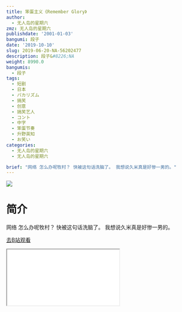 ```yaml
---
title: 笨蛋主义《Remember Glory》
author:
  - 无人岛的星期六
zmz: 无人岛的星期六
publishdate: '2001-01-03'
bangumi: 段子
date: '2019-10-10'
slug: 2019-06-20-NA-56202477
description: 段子&#8226;NA
weight: 8990.0
bangumis:
  - 段子
tags:
  - 短剧
  - 日本
  - バカリズム
  - 搞笑
  - 创意
  - 搞笑艺人
  - コント
  - 中字
  - 笨蛋节奏
  - 升野英知
  - お笑い
categories:
  - 无人岛的星期六
  - 无人岛的星期六

brief: "网络 怎么办呢牧村？ 快被这句话洗脑了。 我想说久米真是好惨一男的。"
---
```

![](https://raw.githubusercontent.com/tcgriffith/owaraisite/master/static/tmpimg/7b6299dc5668989f9f876b439dca50734ce76790.jpg.480.jpg)
# 简介  
网络
怎么办呢牧村？
快被这句话洗脑了。
我想说久米真是好惨一男的。  

[去B站观看](https://www.bilibili.com/video/av56202477/)
<div class ="resp-container"><iframe class="testiframe" src="//player.bilibili.com/player.html?aid=56202477"", scrolling="no", allowfullscreen="true" > </iframe></div> 
